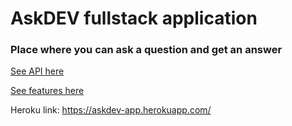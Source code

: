 # AskDEV fullstack application

### Place where you can ask a question and get an answer

[See API here](./src/server/routes/README.md) 

[See features here](./src/front/components/content/faq.tsx)

Heroku link: https://askdev-app.herokuapp.com/
